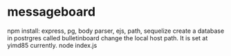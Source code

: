 # messageboard

npm install: 
express, pg, body parser, ejs, path, sequelize 
create a database in postrgres called bulletinboard
change the local host path. It is set at yimd85 currently.
node index.js
